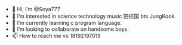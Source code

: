 - 👋 Hi, I’m @Soya777
- 👀 I’m interested in science technology music 田柾国 bts JungKook.
- 🌱 I’m currently learning c program language.
- 💞️ I’m looking to collaborate on handsome boys.
- 📫 How to reach me vx 18192197019

<!---
Soya777/Soya777 is a ✨ special ✨ repository because its `README.md` (this file) appears on your GitHub profile.
You can click the Preview link to take a look at your changes.
--->
